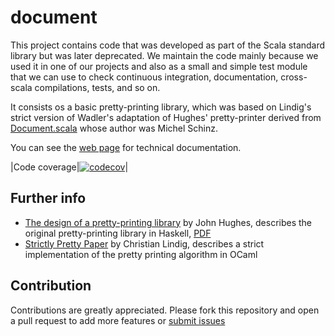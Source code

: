 # document 

This project contains code that was developed as part of the Scala standard library but was later deprecated. 
We maintain the code mainly because we used it in one of our projects and also as a small and simple test module that we can use to check continuous integration, documentation, cross-scala compilations, tests, and so on.

It consists os a basic pretty-printing library, 
 which was based on Lindig's strict version of Wadler's adaptation of Hughes' pretty-printer derived from 
 [Document.scala](https://github.com/scala/scala/blob/v2.11.8/src/library/scala/text/Document.scala) 
 whose author was Michel Schinz.

You can see the [web page](https://weso.github.io/document) for technical documentation.

|Code coverage|[![codecov](https://codecov.io/gh/weso/document/branch/master/graph/badge.svg)](https://codecov.io/gh/weso/document)|

## Further info

* [The design of a pretty-printing library](http://www.cse.chalmers.se/~rjmh/Papers/pretty.html) by John Hughes, describes the original pretty-printing library in Haskell, [PDF](http://belle.sourceforge.net/doc/hughes95design.pdf)
* [Strictly Pretty Paper](https://lindig.github.io/papers/strictly-pretty-2000.pdf) by Christian Lindig, describes a strict implementation of the pretty printing algorithm in OCaml

## Contribution

Contributions are greatly appreciated.
Please fork this repository and open a pull request to add more features or [submit issues](https://github.com/weso/document/issues)
